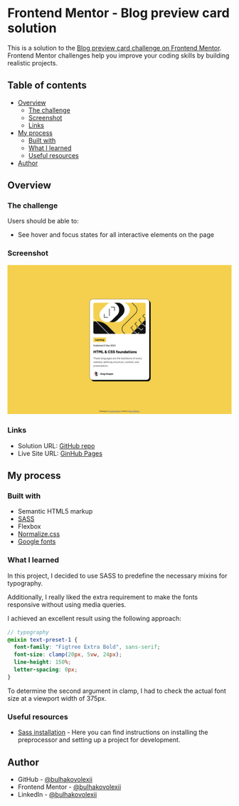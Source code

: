 # Frontend Mentor - Blog preview card solution

This is a solution to the [Blog preview card challenge on Frontend Mentor](https://www.frontendmentor.io/challenges/blog-preview-card-ckPaj01IcS). Frontend Mentor challenges help you improve your coding skills by building realistic projects.

## Table of contents

- [Overview](#overview)
  - [The challenge](#the-challenge)
  - [Screenshot](#screenshot)
  - [Links](#links)
- [My process](#my-process)
  - [Built with](#built-with)
  - [What I learned](#what-i-learned)
  - [Useful resources](#useful-resources)
- [Author](#author)

## Overview

### The challenge

Users should be able to:

- See hover and focus states for all interactive elements on the page

### Screenshot

![](./screenshots/desktop.png)

### Links

- Solution URL: [GitHub repo](https://github.com/bulhakovolexii/blog-preview-card/)
- Live Site URL: [GinHub Pages](https://bulhakovolexii.github.io/blog-preview-card/)

## My process

### Built with

- Semantic HTML5 markup
- [SASS](https://sass-lang.com/)
- Flexbox
- [Normalize.css](https://necolas.github.io/normalize.css/)
- [Google fonts](https://fonts.google.com/)

### What I learned

In this project, I decided to use SASS to predefine the necessary mixins for typography.

Additionally, I really liked the extra requirement to make the fonts responsive without using media queries.

I achieved an excellent result using the following approach:

```scss
// typography
@mixin text-preset-1 {
  font-family: "Figtree Extra Bold", sans-serif;
  font-size: clamp(20px, 5vw, 24px);
  line-height: 150%;
  letter-spacing: 0px;
}
```

To determine the second argument in clamp, I had to check the actual font size at a viewport width of 375px.

### Useful resources

- [Sass installation](https://sass-lang.com/install/) - Here you can find instructions on installing the preprocessor and setting up a project for development.

## Author

- GitHub - [@bulhakovolexii](https://github.com/bulhakovolexii)
- Frontend Mentor - [@bulhakovolexii](https://www.frontendmentor.io/profile/bulhakovolexii)
- LinkedIn - [@bulhakovolexii](https://www.linkedin.com/in/bulhakovolexii/)
